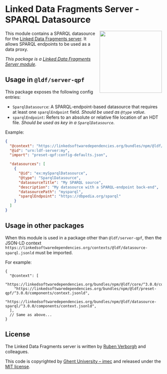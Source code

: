 # Linked Data Fragments Server - SPARQL Datasource
<img src="http://linkeddatafragments.org/images/logo.svg" width="200" align="right" alt="" />

This module contains a SPARQL datasource for the [Linked Data Fragments server](https://github.com/LinkedDataFragments/Server.js).
It allows SPARQL endpoints to be used as a data proxy.

_This package is a [Linked Data Fragments Server module](https://github.com/LinkedDataFragments/Server.js/)._

## Usage in `@ldf/server-qpf`

This package exposes the following config entries:
* `SparqlDatasource`: A SPARQL-endpoint-based datasource that requires at least one `sparqlEndpoint` field. _Should be used as `@type` value._
* `sparqlEndpoint`: Refers to an absolute or relative file location of an HDT file. _Should be used as key in a `SparqlDatasource`._

Example:
```json
{
  "@context": "https://linkedsoftwaredependencies.org/bundles/npm/@ldf/server-qpf/^3.0.0/components/context.jsonld",
  "@id": "urn:ldf-server:my",
  "import": "preset-qpf:config-defaults.json",

  "datasources": [
    {
      "@id": "ex:mySparqlDatasource",
      "@type": "SparqlDatasource",
      "datasourceTitle": "My SPARQL source",
      "description": "My datasource with a SPARQL-endpoint back-end",
      "datasourcePath": "mysparql",
      "sparqlEndpoint": "https://dbpedia.org/sparql"
    }
  ]
}
```

## Usage in other packages

When this module is used in a package other than `@ldf/server-qpf`,
then the JSON-LD context `https://linkedsoftwaredependencies.org/contexts/@ldf/datasource-sparql.jsonld` must be imported.

For example:
```
{
  "@context": [
    "https://linkedsoftwaredependencies.org/bundles/npm/@ldf/core/^3.0.0/components/context.jsonld",
    "https://linkedsoftwaredependencies.org/bundles/npm/@ldf/preset-qpf/^3.0.0/components/context.jsonld",
    "https://linkedsoftwaredependencies.org/bundles/npm/@ldf/datasource-sparql/^3.0.0/components/context.jsonld",
  ],
  // Same as above...
}
```

## License
The Linked Data Fragments server is written by [Ruben Verborgh](http://ruben.verborgh.org/) and colleagues.

This code is copyrighted by [Ghent University – imec](http://idlab.ugent.be/)
and released under the [MIT license](http://opensource.org/licenses/MIT).
